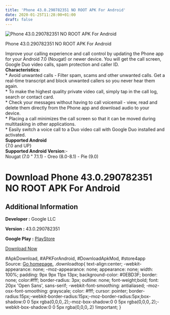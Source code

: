 ```yaml
---
title: 'Phone 43.0.290782351 NO ROOT APK For Android'
date: 2020-01-25T11:28:00+01:00
draft: false
---
```


![Phone 43.0.290782351 NO ROOT APK For Android](https://i0.wp.com/apkhome.net/wp-content/uploads/2020/01/Phone-43.0.290782351-NO-ROOT.png "Phone 43.0.290782351 NO ROOT APK For Android")

  

Phone 43.0.290782351 NO ROOT APK For Android

Improve your calling experience and call control by updating the Phone app for your Android 7.0 (Nougat) or newer device. You will get the call screen, Google Duo video calls, spam protection and caller ID.  
**Characteristics:**  
\* Avoid unwanted calls - Filter spam, scams and other unwanted calls. Get a real-time transcript and block unwanted callers so you never hear them again.  
\* To make the highest quality private video call, simply tap in the call log, search or contact card.  
\* Check your messages without having to call voicemail - view, read and delete them directly from the Phone app and download audio to your device.  
\* Placing a call minimizes the call screen so that it can be moved during multitasking in other applications.  
\* Easily switch a voice call to a Duo video call with Google Duo installed and activated.  
**Supported Android**  
{7.0 and UP}  
**Supported Android Version**:-  
Nougat (7.0 " 7.1.1) - Oreo (8.0-8.1) - Pie (9.0)

Download Phone 43.0.290782351 NO ROOT APK For Android
=====================================================

Additional Information
----------------------

**Developer :** Google LLC

**Version :** 43.0.290782351

**Google Play :** [PlayStore](https://play.google.com/store/apps/details?id=com.google.android.dialer)

  

[Download Now](https://store4app.co/post/phone-43-0-290782351-no-root-apk-for-android_1579937561)

  
#ApkDownload, #APKForAndroid, #DownloadApkMod, #store4app  
Source: [Go homepage.](https://store4app.co/post/phone-43-0-290782351-no-root-apk-for-android_1579937561) .downloadtop{ text-align:center; -webkit-appearance: none; -moz-appearance: none; appearance: none; width: 100%; padding: 9px 9px 11px 13px; background-color: #0EBD3F; border: none; color:#fff; border-radius: 3px; outline: none; font-weight;bold; font: 20px 'Open Sans', sans-serif; -webkit-font-smoothing: antialiased; -moz-osx-font-smoothing: grayscale; color: #fff; cursor: pointer; border-radius:15px;-webkit-border-radius:15px;-moz-border-radius:5px;box-shadow:0 0 5px rgba(0,0,0,.2);-moz-box-shadow:0 0 5px rgba(0,0,0,.2);-webkit-box-shadow:0 0 5px rgba(0,0,0,.2) !important; }